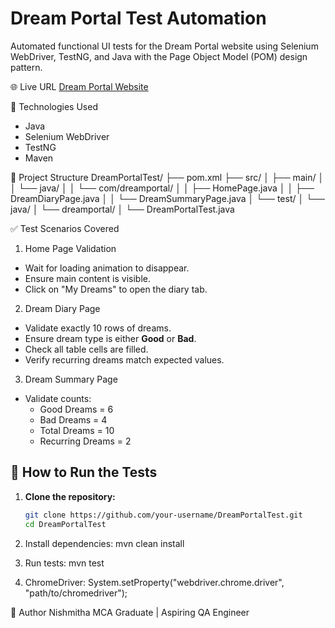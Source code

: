 # Dream Portal Test Automation

Automated functional UI tests for the Dream Portal website using Selenium WebDriver, TestNG, and Java with the Page Object Model (POM) design pattern.

🌐 Live URL
[Dream Portal Website](https://arjitnigam.github.io/myDreams/)

📌 Technologies Used
- Java
- Selenium WebDriver
- TestNG
- Maven

📁 Project Structure
DreamPortalTest/
├── pom.xml
├── src/
│ ├── main/
│ │ └── java/
│ │ └── com/dreamportal/
│ │ ├── HomePage.java
│ │ ├── DreamDiaryPage.java
│ │ └── DreamSummaryPage.java
│ └── test/
│ └── java/
│ └── dreamportal/
│ └── DreamPortalTest.java


✅ Test Scenarios Covered

1. Home Page Validation
- Wait for loading animation to disappear.
- Ensure main content is visible.
- Click on "My Dreams" to open the diary tab.

2. Dream Diary Page
- Validate exactly 10 rows of dreams.
- Ensure dream type is either **Good** or **Bad**.
- Check all table cells are filled.
- Verify recurring dreams match expected values.

3. Dream Summary Page
- Validate counts:
  - Good Dreams = 6
  - Bad Dreams = 4
  - Total Dreams = 10
  - Recurring Dreams = 2

## 🚀 How to Run the Tests

1. **Clone the repository:**
   ```bash
   git clone https://github.com/your-username/DreamPortalTest.git
   cd DreamPortalTest
2. Install dependencies:
    mvn clean install

3. Run tests:
    mvn test
   
4. ChromeDriver:
    System.setProperty("webdriver.chrome.driver", "path/to/chromedriver");


🙌 Author
Nishmitha
MCA Graduate | Aspiring QA Engineer



